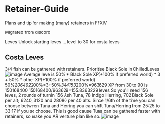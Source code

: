 # Retainer-Guide
Plans and tip for making (many) retainers in FFXIV

Migrated from discord

Leves
Unlock starting leves
...
level to 30 for costa leves

## Costa Leves
3/4 fish can be gathered with retainers. Prioritise Black Sole in ChilledLeves
![image](https://github.com/user-attachments/assets/628bb8a2-3def-4809-abaf-33a1511685fb)
Average leve is 50% * Black Sole XP(+100% if preferred world) * 3 + 50% * other XP(+100% if preferred world)
50%*206492*200%*3+50%*344153*200%=963629
XP from 30 to 90 is 150168400
150168400/963629=155.8363229 leves
So you'll need 156 leves, 2 rounds of turnin
156 Ash Tuna, 78 Indigo Herring, 702 Black Sole per alt; 6240, 3120 and 28080 per 40 alts.
Since 1/6th of the time you can choose between Tuna and Herring you can shift Tuna/Herring from 25:25 to 33:17 if you so choose.
This is good cause Tuna can be gathered faster with retainers, so make you AR venture plan like so.
![image](https://github.com/user-attachments/assets/6514a076-b631-4433-961c-5ed26bd675e7)
